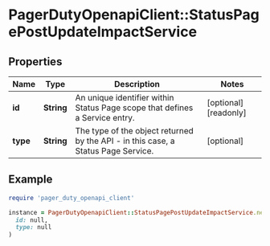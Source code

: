 # PagerDutyOpenapiClient::StatusPagePostUpdateImpactService

## Properties

| Name | Type | Description | Notes |
| ---- | ---- | ----------- | ----- |
| **id** | **String** | An unique identifier within Status Page scope that defines a Service entry. | [optional][readonly] |
| **type** | **String** | The type of the object returned by the API - in this case, a Status Page Service. | [optional] |

## Example

```ruby
require 'pager_duty_openapi_client'

instance = PagerDutyOpenapiClient::StatusPagePostUpdateImpactService.new(
  id: null,
  type: null
)
```

